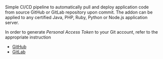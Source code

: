 Simple CI/CD pipeline to automatically pull and deploy application code from source GitHub or GitLab repository upon commit.
The addon can be applied to any certified Java, PHP, Ruby, Python or Node.js application server.

In order to generate <em>Personal Access Token</em> to your Git account, refer to the appropriate instruction
 * [GitHub](https://github.com/jelastic-jps/git-push-deploy/wiki/GitHub-Access-Token/)
 * [GitLab](https://github.com/jelastic-jps/git-push-deploy/wiki/GitLab-Access-Token/)
 

